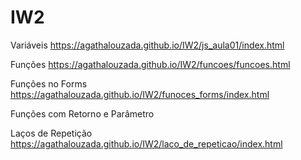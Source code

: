 # IW2

Variáveis
https://agathalouzada.github.io/IW2/js_aula01/index.html

Funções
https://agathalouzada.github.io/IW2/funcoes/funcoes.html


Funções no Forms
https://agathalouzada.github.io/IW2/funoces_forms/index.html


Funções com Retorno e Parâmetro


Laços de Repetição
https://agathalouzada.github.io/IW2/laco_de_repeticao/index.html




